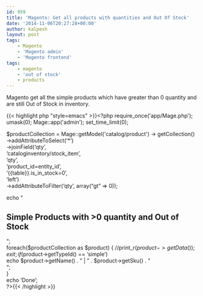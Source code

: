 ```yaml
---
id: 959
title: 'Magento: Get all products with quantities and Out Of Stock'
date: '2014-11-06T20:27:28+00:00'
author: kalpesh
layout: post
tags:
    - Magento
    - 'Magento admin'
    - 'Magento frontend'
tags:
    - magento
    - 'out of stock'
    - products
---
```


Magento get all the simple products which have greater than 0 quantity and are still Out of Stock in inventory.

{{< highlight php "style=emacs" >}}<?php require_once('app/Mage.php');
umask(0);
Mage::app('admin');
set_time_limit(0);

$productCollection = Mage::getModel('catalog/product')
     ->
getCollection()  
 ->addAttributeToSelect(‘*’)  
 ->joinField(‘qty’,  
 ‘cataloginventory/stock_item’,  
 ‘qty’,  
 ‘product_id=entity_id’,  
 ‘{{table}}.is_in_stock=0’,  
 ‘left’)  
 ->addAttributeToFilter(‘qty’, array(“gt” => 0));

echo “

## Simple Products with >0 quantity and Out of Stock

“;  
foreach($productCollection as $product) { //print_r($product->getData());exit;  
 if($product->getTypeId() == ‘simple’)  
 echo $product->getName() . ” | ” . $product->getSku() . “  
“;  
}  
echo ‘Done’;  
?>{{< /highlight >}}